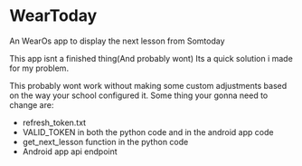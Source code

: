 # WearToday
 An WearOs app to display the next lesson from Somtoday

This app isnt a finished thing(And probably wont)
Its a quick solution i made for my problem.

This probably wont work without making some custom adjustments based on the way your school configured it.
Some thing your gonna need to change are:
- refresh_token.txt
- VALID_TOKEN in both the python code and in the android app code
- get_next_lesson function in the python code
- Android app api endpoint